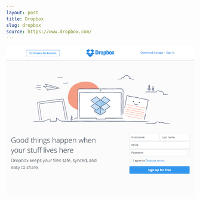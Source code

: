 ```yaml
---
layout: post
title: Dropbox
slug: dropbox
source: https://www.dropbox.com/
---
```


<img src="/screenshots/dropbox.png" alt="Dropbox">
